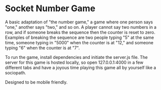 # Socket Number Game
A basic adaptation of "the number game," a game where one person says "one," another says "two," and so on. A player cannot
say two numbers in a row, and if someone breaks the sequence then the counter is reset to zero. Examples of breaking the 
sequence are two people typing "5" at the same time, someone typing in "5000" when the counter is at "12," and someone 
typing "6" when the counter is at "7".

To run the game, install dependencies and initiate the server.js file. The server for this game is hosted locally, so open 
127.0.0.1:4000 in a few different tabs and have a joyous time playing this game all by yourself like a sociopath.

Designed to be mobile friendly.
